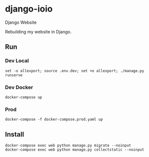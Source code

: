 # django-ioio
Django Website

Rebuilding my website in Django.


## Run

### Dev Local

```
set -o allexport; source .env.dev; set +o allexport; ./manage.py runserve
```

### Dev Docker

```
docker-compose up
```

### Prod

```
docker-compose -f docker-compose.prod.yaml up
```


## Install

```
docker-compose exec web python manage.py migrate --noinput
docker-compose exec web python manage.py collectstatic --noinput
```